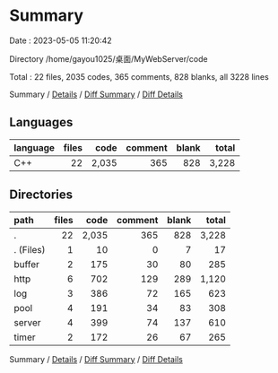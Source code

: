 # Summary

Date : 2023-05-05 11:20:42

Directory /home/gayou1025/桌面/MyWebServer/code

Total : 22 files,  2035 codes, 365 comments, 828 blanks, all 3228 lines

Summary / [Details](details.md) / [Diff Summary](diff.md) / [Diff Details](diff-details.md)

## Languages
| language | files | code | comment | blank | total |
| :--- | ---: | ---: | ---: | ---: | ---: |
| C++ | 22 | 2,035 | 365 | 828 | 3,228 |

## Directories
| path | files | code | comment | blank | total |
| :--- | ---: | ---: | ---: | ---: | ---: |
| . | 22 | 2,035 | 365 | 828 | 3,228 |
| . (Files) | 1 | 10 | 0 | 7 | 17 |
| buffer | 2 | 175 | 30 | 80 | 285 |
| http | 6 | 702 | 129 | 289 | 1,120 |
| log | 3 | 386 | 72 | 165 | 623 |
| pool | 4 | 191 | 34 | 83 | 308 |
| server | 4 | 399 | 74 | 137 | 610 |
| timer | 2 | 172 | 26 | 67 | 265 |

Summary / [Details](details.md) / [Diff Summary](diff.md) / [Diff Details](diff-details.md)